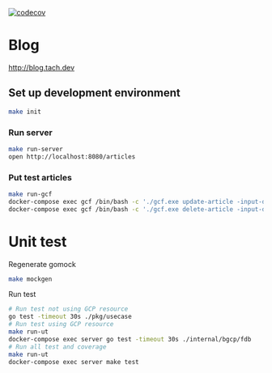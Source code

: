 [![codecov](https://codecov.io/gh/suzuito/blog1-go/branch/main/graph/badge.svg?token=YCIEOXPNO7)](https://codecov.io/gh/suzuito/blog1-go)

# Blog

http://blog.tach.dev

## Set up development environment

```bash
make init
```

### Run server

```bash
make run-server
open http://localhost:8080/articles
```

### Put test articles

```bash
make run-gcf
docker-compose exec gcf /bin/bash -c './gcf.exe update-article -input-dir=./deployment/gcf/testdata'
docker-compose exec gcf /bin/bash -c './gcf.exe delete-article -input-dir=./deployment/gcf/testdata'
```

# Unit test

Regenerate gomock

```bash
make mockgen
```

Run test

```bash
# Run test not using GCP resource
go test -timeout 30s ./pkg/usecase
# Run test using GCP resource
make run-ut
docker-compose exec server go test -timeout 30s ./internal/bgcp/fdb
# Run all test and coverage
make run-ut
docker-compose exec server make test
```
